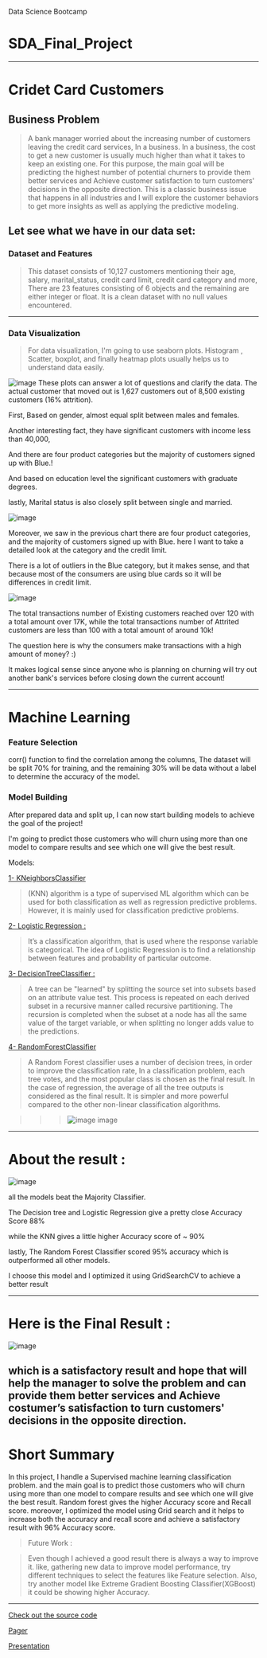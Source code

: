 Data Science Bootcamp 

# SDA_Final_Project
---
# Cridet Card Customers

## Business Problem 

>A bank manager worried about the increasing number of customers leaving the credit card services, In a business. In a business, the cost to get a new customer is usually much higher than what it takes to keep an existing one. For this purpose, the main goal will be predicting the highest number of potential churners to provide them better services and Achieve customer satisfaction to turn customers' decisions in the opposite direction. This is a classic business issue that happens in all industries and I will explore the customer behaviors to get more insights as well as applying the predictive modeling.


## Let see what we have in our data set:

### Dataset and Features
>This dataset consists of 10,127 customers mentioning their age, salary, marital_status, credit card limit, credit card category and more, There are 23 features consisting of 6 objects and the remaining are either integer or float. It is a clean dataset with no null values encountered.

---
### Data Visualization
>For data visualization, I'm going to use seaborn plots. Histogram , Scatter, boxplot, and finally heatmap plots usually helps us to understand data easily.


![image](https://github.com/SarahAlhugail/SDA_Final_Project/blob/main/Image/cat.png)
These plots can answer a lot of questions and clarify the data. The actual customer that moved out is 1,627 customers out of 8,500 existing customers (16% attrition).

First, Based on gender, almost equal split between males and females.

Another interesting fact, they have significant customers with income less than 40,000,

And there are four product categories but the majority of customers signed up with Blue.!

And based on education level the significant customers with graduate degrees.

lastly, Marital status is also closely split between single and married.




![image](https://github.com/SarahAlhugail/SDA_Final_Project/blob/main/Image/box.png)


Moreover, we saw in the previous chart there are four product categories, and the majority of customers signed up with Blue. here I want to take a detailed look at the category and the credit limit.

There is a lot of outliers in the Blue category, but it makes sense, and that because most of the consumers are using blue cards so it will be differences in credit limit.


![image](https://github.com/SarahAlhugail/SDA_Final_Project/blob/main/Image/Scatter.png)



The total transactions number of Existing customers reached over 120 with a total amount over 17K, while the total transactions number of Attrited customers are less than 100 with a total amount of around 10k!

The question here is why the consumers make transactions with a high amount of money? :)

It makes logical sense since anyone who is planning on churning will try out another bank's services before closing down the current account!


---
# Machine Learning

### Feature Selection
 corr() function to find the correlation among the columns, The dataset will be split 70% for training, and the remaining 30% will be data without a label to determine the accuracy of the model.
### Model Building

After prepared data and split up, I can now start building models to achieve the goal of the project!

I'm going to predict those customers who will churn using more than one model to compare results and see which one will give the best result.

Models:

  [1- KNeighborsClassifier](https://www.tutorialspoint.com/machine_learning_with_python/machine_learning_with_python_knn_algorithm_finding_nearest_neighbors.htm)

>  (KNN) algorithm is a type of supervised ML algorithm which can be used for both classification as well as regression predictive problems. However, it is mainly used for classification predictive problems.



[2- Logistic Regression :](https://ml-cheatsheet.readthedocs.io/en/latest/logistic_regression.html)

>It’s a classification algorithm, that is used where the response variable is categorical. The idea of Logistic Regression is to find a relationship between features and probability of particular outcome.



[3- DecisionTreeClassifier :](https://psychology.wikia.org/wiki/Decision_tree_learning)
> A tree can be "learned" by splitting the source set into subsets based on an attribute value test. This process is repeated on each derived subset in a recursive manner called recursive partitioning. The recursion is completed when the subset at a node has all the same value of the target variable, or when splitting no longer adds value to the predictions.



[4- RandomForestClassifier](https://www.datacamp.com/community/tutorials/random-forests-classifier-python)


>A Random Forest classifier uses a number of decision trees, in order to improve the classification rate,  In a classification problem, each tree votes, and the most popular class is chosen as the final result. In the case of regression, the average of all the tree outputs is considered as the final result. It is simpler and more powerful compared to the other non-linear classification algorithms.


>>>![image](http://res.cloudinary.com/dyd911kmh/image/upload/f_auto,q_auto:best/v1526467744/voting_dnjweq.jpg)
image


---
# About the result :
 ![image](https://github.com/SarahAlhugail/SDA_Final_Project/blob/main/Image/splot.png)

all the models beat the Majority Classifier.

The Decision tree and Logistic Regression give a pretty close Accuracy Score 88%

while the KNN gives a little higher Accuracy score of ~ 90%

lastly, The Random Forest Classifier scored 95% accuracy which is outperformed all other models.

I choose this model and I optimized it using GridSearchCV to achieve a better result 

---
# Here is the Final Result :


 ![image](https://github.com/SarahAlhugail/SDA_Final_Project/blob/main/Image/finalresult.png)

which is a satisfactory result and hope that will help the manager to solve the problem and can provide them better services and Achieve costumer’s satisfaction to turn customers' decisions in the opposite direction.
---
# Short Summary
In this project, I handle a Supervised machine learning classification problem. and the main goal is to predict those customers who will churn using more than one model to compare results and see which one will give the best result. Random forest gives the higher Accuracy score and Recall score. moreover, I optimized the model using Grid search and it helps to increase both the accuracy and recall score and achieve a satisfactory result with 96% Accuracy score.


>Future Work :

>Even though I achieved a good result there is always a way to improve it. like, gathering new data to improve model performance, try different techniques to select the features like Feature selection. Also, try another model like Extreme Gradient Boosting Classifier(XGBoost) it could be showing higher Accuracy.

---

[Check out the source code](https://github.com/SarahAlhugail/SDA_Final_Project/blob/main/Final_Project.ipynb)

[ Pager](https://docs.google.com/document/d/1eML04ddOpzE6nLPmE2YlztzxO28jZ6KxpV_C5ebeRKU/edit?usp=sharing)

[Presentation](https://docs.google.com/presentation/d/1RyUrbJqScbCq2ZOzlu1aDm2IateMoKeBlXfWqmr5sO4/edit?usp=sharing)

 
